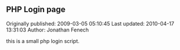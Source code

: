 ## PHP Login page 

Originally published: 2009-03-05 05:10:45
Last updated: 2010-04-17 13:31:03
Author: Jonathan Fenech

this is a small php login script.